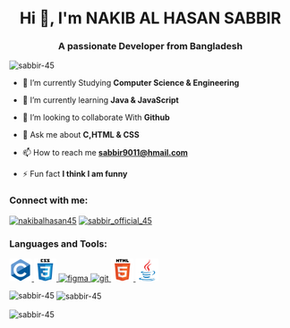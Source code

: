 <h1 align="center">Hi 👋, I'm NAKIB AL HASAN SABBIR</h1>
<h3 align="center">A passionate Developer from Bangladesh</h3>

<p align="left"> <img src="https://komarev.com/ghpvc/?username=sabbir-45&label=Profile%20views&color=0e75b6&style=flat" alt="sabbir-45" /> </p>

- 🔭 I’m currently Studying **Computer Science & Engineering**

- 🌱 I’m currently learning **Java & JavaScript**

- 👯 I’m looking to collaborate With **Github**

- 💬 Ask me about **C,HTML & CSS**

- 📫 How to reach me **sabbir9011@hmail.com**

- ⚡ Fun fact **I think I am funny**

<h3 align="left">Connect with me:</h3>
<p align="left">
<a href="https://fb.com/nakibalhasan45" target="blank"><img align="center" src="https://raw.githubusercontent.com/rahuldkjain/github-profile-readme-generator/master/src/images/icons/Social/facebook.svg" alt="nakibalhasan45" height="30" width="40" /></a>
<a href="https://instagram.com/sabbir_official_45" target="blank"><img align="center" src="https://raw.githubusercontent.com/rahuldkjain/github-profile-readme-generator/master/src/images/icons/Social/instagram.svg" alt="sabbir_official_45" height="30" width="40" /></a>
</p>

<h3 align="left">Languages and Tools:</h3>
<p align="left"> <a href="https://www.cprogramming.com/" target="_blank" rel="noreferrer"> <img src="https://raw.githubusercontent.com/devicons/devicon/master/icons/c/c-original.svg" alt="c" width="40" height="40"/> </a> <a href="https://www.w3schools.com/css/" target="_blank" rel="noreferrer"> <img src="https://raw.githubusercontent.com/devicons/devicon/master/icons/css3/css3-original-wordmark.svg" alt="css3" width="40" height="40"/> </a> <a href="https://www.figma.com/" target="_blank" rel="noreferrer"> <img src="https://www.vectorlogo.zone/logos/figma/figma-icon.svg" alt="figma" width="40" height="40"/> </a> <a href="https://git-scm.com/" target="_blank" rel="noreferrer"> <img src="https://www.vectorlogo.zone/logos/git-scm/git-scm-icon.svg" alt="git" width="40" height="40"/> </a> <a href="https://www.w3.org/html/" target="_blank" rel="noreferrer"> <img src="https://raw.githubusercontent.com/devicons/devicon/master/icons/html5/html5-original-wordmark.svg" alt="html5" width="40" height="40"/> </a> <a href="https://www.java.com" target="_blank" rel="noreferrer"> <img src="https://raw.githubusercontent.com/devicons/devicon/master/icons/java/java-original.svg" alt="java" width="40" height="40"/> </a> </p>

<p><img align="left" src="https://github-readme-stats.vercel.app/api/top-langs?username=sabbir-45&show_icons=true&locale=en&layout=compact" alt="sabbir-45" /></p>

<p>&nbsp;<img align="center" src="https://github-readme-stats.vercel.app/api?username=sabbir-45&show_icons=true&locale=en" alt="sabbir-45" /></p>

<p><img align="center" src="https://github-readme-streak-stats.herokuapp.com/?user=sabbir-45&" alt="sabbir-45" /></p>
